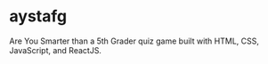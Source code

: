 # aystafg
Are You Smarter than a 5th Grader quiz game built with HTML, CSS, JavaScript, and ReactJS.
